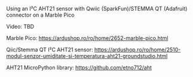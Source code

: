 Using an I²C AHT21 sensor with Qwiic (SparkFun)/STEMMA QT (Adafruit) connector on a Marble Pico

Video: TBD

Marble Pico: https://ardushop.ro/ro/home/2652-marble-pico.html

Qiic/Stemma QT I²C AHT21 sensor: https://ardushop.ro/ro/home/2510-modul-senzor-umiditate-si-temperatura-aht21-groundstudio.html

AHT21 MicroPython library: https://github.com/etno712/aht
